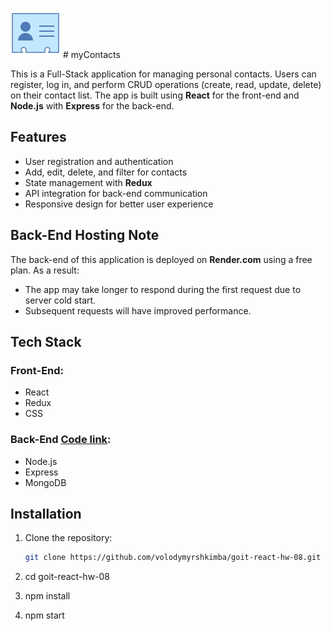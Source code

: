 ![](https://github.com/volodymyrshkimba/goit-react-hw-08/blob/main/public/icon-contact.png?raw=true) # myContacts

This is a Full-Stack application for managing personal contacts. Users can register, log in, and perform CRUD operations (create, read, update, delete) on their contact list. The app is built using **React** for the front-end and **Node.js** with **Express** for the back-end.

## Features

- User registration and authentication
- Add, edit, delete, and filter for contacts
- State management with **Redux**
- API integration for back-end communication
- Responsive design for better user experience

## Back-End Hosting Note

The back-end of this application is deployed on **Render.com** using a free plan. As a result:
- The app may take longer to respond during the first request due to server cold start.
- Subsequent requests will have improved performance.

## Tech Stack

### Front-End:
- React
- Redux
- CSS

### Back-End [Code link](https://github.com/volodymyrshkimba/node-blended/tree/mycontacts):
- Node.js
- Express
- MongoDB

## Installation

1. Clone the repository:
   ```bash
   git clone https://github.com/volodymyrshkimba/goit-react-hw-08.git
2. cd goit-react-hw-08

3. npm install

4. npm start
